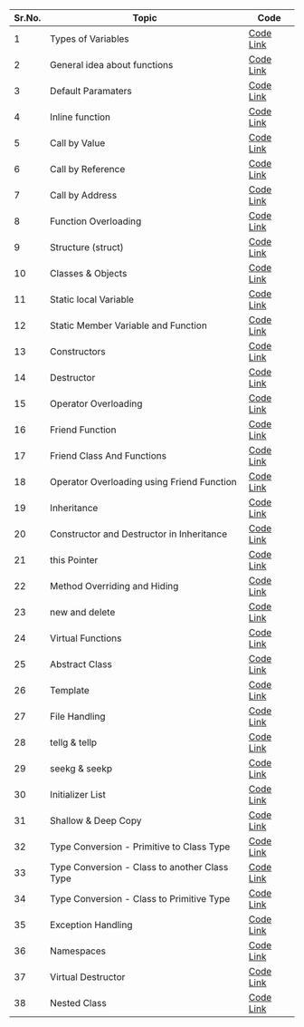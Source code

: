 
Sr.No. | Topic | Code |
| --- | --- | --- | 
1| Types of Variables | [Code Link](/OOP/typesOfVariables.cpp)
2| General idea about functions | [Code Link](/OOP/functions.cpp)
3| Default Paramaters | [Code Link](/OOP/defaultParamaters.cpp)
4| Inline function | [Code Link](/OOP/inlineFunction.cpp)
5| Call by Value | [Code Link](/OOP/callByValue.cpp)
6| Call by Reference | [Code Link](/OOP/callByReference.cpp)
7| Call by Address | [Code Link](/OOP/callByAddress.cpp)
8| Function Overloading | [Code Link](/OOP/functionOverloading.cpp)
9| Structure (struct) | [Code Link](/OOP/structure.cpp)
10| Classes & Objects | [Code Link](/OOP/classesAndObjects.cpp)
11| Static local Variable | [Code Link](/OOP/staticLocalVariable.cpp)
12| Static Member Variable and Function | [Code Link](/OOP/staticMemberVariableAndMemberFunction.cpp)
13| Constructors | [Code Link](/OOP/constructors.cpp)
14| Destructor | [Code Link](/OOP/destructor.cpp)
15| Operator Overloading | [Code Link](/OOP/operatorOverloading.cpp)
16| Friend Function | [Code Link](/OOP/friendFunction.cpp)
17| Friend Class And Functions | [Code Link](/OOP/friendClassAndFunction.cpp)
18| Operator Overloading using Friend Function | [Code Link](/OOP/operatorOverloadingUsingFriendFunction.cpp)
19| Inheritance | [Code Link](/OOP/inheritance.cpp)
20| Constructor and Destructor in Inheritance | [Code Link](/OOP/constructorAndDestructorInInheritance.cpp)
21| this Pointer | [Code Link](/OOP/thisPointer.cpp)
22| Method Overriding and Hiding | [Code Link](/OOP/methodOverridingAndHiding.cpp)
23| new and delete | [Code Link](/OOP/newAndDelete.cpp)
24| Virtual Functions | [Code Link](/OOP/virtualFunctions.cpp)
25| Abstract Class | [Code Link](/OOP/abstractClass.cpp)
26| Template | [Code Link](/OOP/template.cpp)
27| File Handling | [Code Link](/OOP/fileHandling.cpp)
28| tellg & tellp | [Code Link](/OOP/tellg&tellp.cpp)
29| seekg & seekp | [Code Link](/OOP/seekp&seekg.cpp)
30| Initializer List | [Code Link](/OOP/initializerList.cpp)
31| Shallow & Deep Copy | [Code Link](/OOP/shallowAndDeepCopy.cpp)
32| Type Conversion - Primitive to Class Type | [Code Link](/OOP/PrimitiveToClassTypeConversion.cpp)
33| Type Conversion - Class to another Class Type | [Code Link](/OOP/classTypeToAnotherClassType.cpp)
34| Type Conversion - Class to Primitive Type| [Code Link](/OOP/classTypeToPrimitiveType.cpp)
35| Exception Handling | [Code Link](/OOP/exceptionHandling.cpp)
36| Namespaces | [Code Link](/OOP/namespaces.cpp)
37| Virtual Destructor | [Code Link](/OOP/virtualDestructor.cpp)
38| Nested Class| [Code Link](/OOP/nestedClass.cpp)
